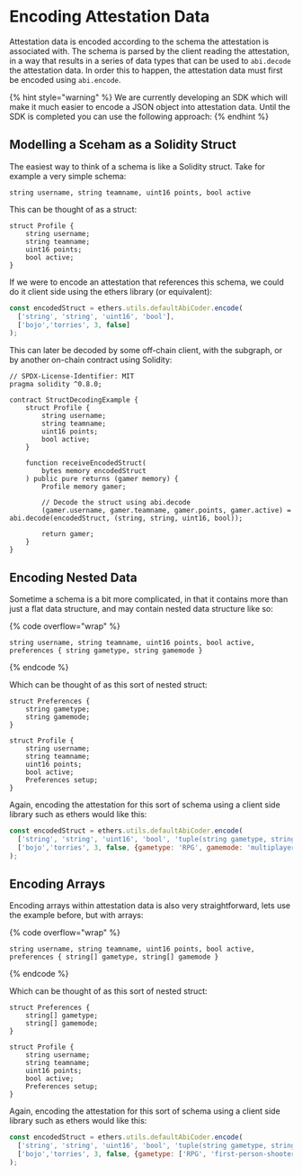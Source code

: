 # Encoding Attestation Data

Attestation data is encoded according to the schema the attestation is associated with. The schema is parsed by the client reading the attestation, in a way that results in a series of data types that can be used to `abi.decode` the attestation data. In order this to happen, the attestation data must first be encoded using `abi.encode`.

{% hint style="warning" %}
We are currently developing an SDK which will make it much easier to encode a JSON object into attestation data.  Until the SDK is completed you can use the following approach:
{% endhint %}

## Modelling a Sceham as a Solidity Struct

The easiest way to think of a schema is like a Solidity struct. Take for example a very simple schema:

`string username, string teamname, uint16 points, bool active`

This can be thought of as a struct:

```solidity
struct Profile {
    string username;
    string teamname;
    uint16 points;
    bool active;
}
```

If we were to encode an attestation that references this schema, we could do it client side using the ethers library (or equivalent):

```javascript
const encodedStruct = ethers.utils.defaultAbiCoder.encode(
  ['string', 'string', 'uint16', 'bool'],
  ['bojo','torries', 3, false]
);
```

This can later be decoded by some off-chain client, with the subgraph, or by another on-chain contract using Solidity:

```solidity
// SPDX-License-Identifier: MIT
pragma solidity ^0.8.0;

contract StructDecodingExample {
    struct Profile {
        string username;
        string teamname;
        uint16 points;
        bool active;
    }

    function receiveEncodedStruct(
        bytes memory encodedStruct
    ) public pure returns (gamer memory) {
        Profile memory gamer;

        // Decode the struct using abi.decode
        (gamer.username, gamer.teamname, gamer.points, gamer.active) = abi.decode(encodedStruct, (string, string, uint16, bool));

        return gamer;
    }
}

```

## Encoding Nested Data

Sometime a schema is a bit more complicated, in that it contains more than just a flat data structure, and may contain nested data structure like so:

{% code overflow="wrap" %}
```
string username, string teamname, uint16 points, bool active, preferences { string gametype, string gamemode }
```
{% endcode %}

Which can be thought of as this sort of nested struct:

```solidity
struct Preferences {
    string gametype;
    string gamemode;
}

struct Profile {
    string username;
    string teamname;
    uint16 points;
    bool active;
    Preferences setup;
}
```

Again, encoding the attestation for this sort of schema using a client side library such as ethers would like this:

```javascript
const encodedStruct = ethers.utils.defaultAbiCoder.encode(
  ['string', 'string', 'uint16', 'bool', 'tuple(string gametype, string gamemode)'],
  ['bojo','torries', 3, false, {gametype: 'RPG', gamemode: 'multiplayer'}]
);
```

## Encoding Arrays

Encoding arrays within attestation data is also very straightforward, lets use the example before, but with arrays:

{% code overflow="wrap" %}
```
string username, string teamname, uint16 points, bool active, preferences { string[] gametype, string[] gamemode }
```
{% endcode %}

Which can be thought of as this sort of nested struct:

```solidity
struct Preferences {
    string[] gametype;
    string[] gamemode;
}

struct Profile {
    string username;
    string teamname;
    uint16 points;
    bool active;
    Preferences setup;
}
```

Again, encoding the attestation for this sort of schema using a client side library such as ethers would like this:

```javascript
const encodedStruct = ethers.utils.defaultAbiCoder.encode(
  ['string', 'string', 'uint16', 'bool', 'tuple(string gametype, string gamemode)'],
  ['bojo','torries', 3, false, {gametype: ['RPG', 'first-person-shooter', 'racing', gamemode: ['multiplayer', 'singleplayer'] }]
);
```

